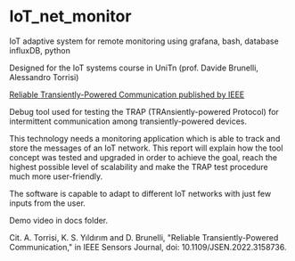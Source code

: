 # IoT_net_monitor
IoT adaptive system for remote monitoring using grafana, bash, database influxDB, python

Designed for the IoT systems course in UniTn (prof. Davide Brunelli, Alessandro Torrisi)

[Reliable Transiently-Powered Communication published by IEEE](https://ieeexplore.ieee.org/document/9733918)

Debug tool used for testing the TRAP (TRAnsiently-powered Protocol) for intermittent communication among transiently-powered devices. 

This technology needs a monitoring application which is able to track and store the messages of an IoT network. This report will explain how the tool concept was tested and upgraded in order to achieve the goal, reach the highest possible level of scalability and make the TRAP test procedure much more user-friendly. 

The software is capable to adapt to different IoT networks with just few inputs from the user.

Demo video in docs folder.

Cit. A. Torrisi, K. S. Yıldırım and D. Brunelli, "Reliable Transiently-Powered Communication," in IEEE Sensors Journal, doi: 10.1109/JSEN.2022.3158736.
